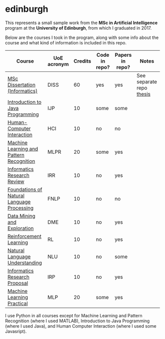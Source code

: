 # edinburgh

This represents a small sample work from the **MSc in Artificial Intelligence** program at the **University of Edinburgh**, from which I graduated in 2017.

Below are the courses I took in the program, along with some info about the course and what kind of information is included in this repo.

| Course                                                                                        | UoE acronym | Credits | Code in repo? | Papers in repo? | Notes                                                            |
|-----------------------------------------------------------------------------------------------|-------------|---------|---------------|-----------------|------------------------------------------------------------------|
| [MSc Dissertation (Informatics)](https://www.inf.ed.ac.uk/teaching/courses/diss/)             | DISS        | 60      | yes           | yes             | See separate repo [thesis](https://github.com/sipolac/edinburgh) |
| [Introduction to Java Programming](https://www.inf.ed.ac.uk/teaching/courses/ijp/)            | IJP         | 10      | some          | some            |                                                                  |
| [Human-Computer Interaction](https://www.inf.ed.ac.uk/teaching/courses/hci/)                  | HCI         | 10      | no            | no              |                                                                  |
| [Machine Learning and Pattern Recognition](https://www.inf.ed.ac.uk/teaching/courses/mlpr/)   | MLPR        | 20      | some          | yes             |                                                                  |
| [Informatics Research Review](https://www.inf.ed.ac.uk/teaching/courses/irr/)                 | IRR         | 10      | no            | yes             |                                                                  |
| [Foundations of Natural Language Processing](https://www.inf.ed.ac.uk/teaching/courses/fnlp/) | FNLP        | 10      | no            | no              |                                                                  |
| [Data Mining and Exploration](https://www.inf.ed.ac.uk/teaching/courses/dme/)                 | DME         | 10      | no            | yes             |                                                                  |
| [Reinforcement Learning](https://www.inf.ed.ac.uk/teaching/courses/rl/)                       | RL          | 10      | no            | yes             |                                                                  |
| [Natural Language Understanding](https://www.inf.ed.ac.uk/teaching/courses/nlu/)              | NLU         | 10      | no            | some            |                                                                  |
| [Informatics Research Proposal](https://www.inf.ed.ac.uk/teaching/courses/irp/)               | IRP         | 10      | no            | yes             |                                                                  |
| [Machine Learning Practical](https://www.inf.ed.ac.uk/teaching/courses/mlp/)                  | MLP         | 20      | some          | yes             |                                                                  |


I use Python in all courses except for Machine Learning and Pattern Recognition (where I used MATLAB), Introduction to Java Programming (where I used Java), and Human Computer Interaction (where I used some Javasript).
